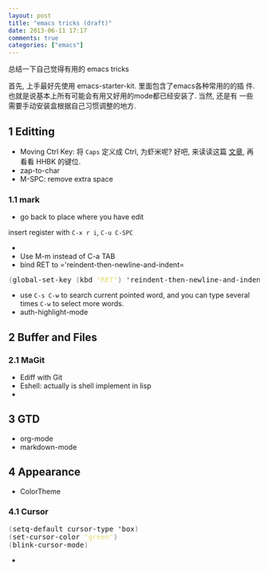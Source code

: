 ```yaml
---
layout: post
title: "emacs tricks (draft)"
date: 2013-06-11 17:17
comments: true
categories: ["emacs"]
---
```

<p>
总结一下自己觉得有用的 emacs tricks
</p>

<p>
首先, 上手最好先使用 emacs-starter-kit. 里面包含了emacs各种常用的的插
件. 也就是说基本上所有可能会有用又好用的mode都已经安装了. 当然, 还是有
一些需要手动安装盒根据自己习惯调整的地方.
</p>


<div id="outline-container-sec-1" class="outline-2">
<h2 id="sec-1"><span class="section-number-2">1</span> Editting</h2>
<div class="outline-text-2" id="text-1">
<ul class="org-ul">
<li>Moving Ctrl Key: 将 <code>Caps</code> 定义成 Ctrl, 为虾米呢? 好吧, 来读读这篇
  <a href="http://www.emacswiki.org/emacs/RepeatedStrainInjury">文章</a>, 再看看 HHBK 的键位.
</li>
<li>zap-to-char
</li>
<li>M-SPC: remove extra space
</li>
</ul>
</div>
<div id="outline-container-sec-1-1" class="outline-3">
<h3 id="sec-1-1"><span class="section-number-3">1.1</span> mark</h3>
<div class="outline-text-3" id="text-1-1">
<ul class="org-ul">
<li>go back to place where you have edit
</li>
</ul>
<p>
insert register with <code>C-x r i</code>, <code>C-u C-SPC</code>
</p>
<ul class="org-ul">
<li></li>
<li>Use M-m instead of C-a TAB
</li>
<li>bind RET to ='reindent-then-newline-and-indent=
</li>
</ul>
<div class="org-src-container">

<pre class="src src-lisp"><span style="color: #7f7f7f;">(</span>global-set-key <span style="color: #7f7f7f;">(</span>kbd <span style="color: #E6DB74;">"RET"</span><span style="color: #7f7f7f;">)</span> 'reindent-then-newline-and-indent<span style="color: #7f7f7f;">)</span>.
</pre>
</div>
<ul class="org-ul">
<li>use <code>C-s C-w</code> to search current pointed word, and you can type
several times <code>C-w</code> to select more words.
</li>
<li>auth-highlight-mode
</li>
</ul>
</div>
</div>
</div>

<div id="outline-container-sec-2" class="outline-2">
<h2 id="sec-2"><span class="section-number-2">2</span> Buffer and Files</h2>
<div class="outline-text-2" id="text-2">
</div><div id="outline-container-sec-2-1" class="outline-3">
<h3 id="sec-2-1"><span class="section-number-3">2.1</span> MaGit</h3>
<div class="outline-text-3" id="text-2-1">
<ul class="org-ul">
<li>Ediff with Git
</li>
<li>Eshell: actually is shell implement in lisp
</li>
<li></li>
</ul>
</div>
</div>
</div>
<div id="outline-container-sec-3" class="outline-2">
<h2 id="sec-3"><span class="section-number-2">3</span> GTD</h2>
<div class="outline-text-2" id="text-3">
<ul class="org-ul">
<li>org-mode
</li>
<li>markdown-mode
</li>
</ul>
</div>
</div>

<div id="outline-container-sec-4" class="outline-2">
<h2 id="sec-4"><span class="section-number-2">4</span> Appearance</h2>
<div class="outline-text-2" id="text-4">
<ul class="org-ul">
<li>ColorTheme
</li>
</ul>
</div>
<div id="outline-container-sec-4-1" class="outline-3">
<h3 id="sec-4-1"><span class="section-number-3">4.1</span> Cursor</h3>
<div class="outline-text-3" id="text-4-1">
<div class="org-src-container">

<pre class="src src-lisp"><span style="color: #7f7f7f;">(</span>setq-default cursor-type 'box<span style="color: #7f7f7f;">)</span>
<span style="color: #7f7f7f;">(</span>set-cursor-color <span style="color: #E6DB74;">"green"</span><span style="color: #7f7f7f;">)</span>
<span style="color: #7f7f7f;">(</span>blink-cursor-mode<span style="color: #7f7f7f;">)</span>
</pre>
</div>
<ul class="org-ul">
<li></li>
</ul>
</div>
</div>
</div>
